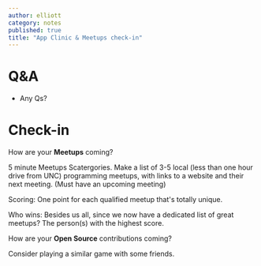 ```yaml
---
author: elliott
category: notes
published: true
title: "App Clinic & Meetups check-in"
---
```


# Q&A 

- Any Qs?

# Check-in

How are your **Meetups** coming?

5 minute Meetups Scatergories.  Make a list of 3-5 local (less than one hour drive from UNC) programming meetups, with links 
to a website and their next meeting. (Must have an upcoming meeting)

Scoring: One point for each qualified meetup that's totally unique.

Who wins: Besides us all, since we now have a dedicated list of great meetups? The person(s)
with the highest score.

How are your **Open Source** contributions coming?

Consider playing a similar game with some friends.

